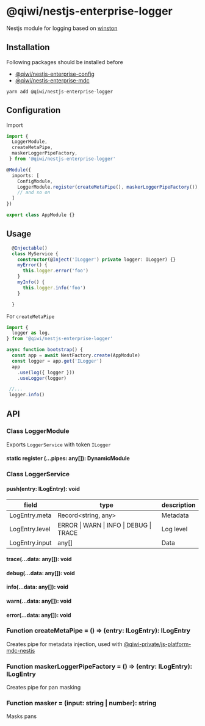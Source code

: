 # @qiwi/nestjs-enterprise-logger
Nestjs module for logging based on [winston](https://github.com/winstonjs/winston)
## Installation
Following packages should be installed before
- [@qiwi/nestjs-enterprise-config](https://github.com/qiwi/nestjs-enterprise/tree/master/packages/config)
- [@qiwi/nestjs-enterprise-mdc](https://github.com/qiwi/nestjs-enterprise/tree/master/packages/mdc)
```shell script
yarn add @qiwi/nestjs-enterprise-logger
```
## Configuration
Import
```typescript
import { 
  LoggerModule,
  createMetaPipe,
  maskerLoggerPipeFactory,
 } from '@qiwi/nestjs-enterprise-logger'

@Module({
  imports: [
    ConfigModule,
    LoggerModule.register(createMetaPipe(), maskerLoggerPipeFactory()),
    // and so on
  ]
})

export class AppModule {}
```

## Usage
```typescript
  @Injectable()
  class MyService {
    constructor(@Inject('ILogger') private logger: ILogger) {}
    myError() {
      this.logger.error('foo')
    }
    myInfo() {
      this.logger.info('foo')
    }

  }
```

For `createMetaPipe`
```typescript
import {
  logger as log,
} from '@qiwi/nestjs-enterprise-logger'

async function bootstrap() {
  const app = await NestFactory.create(AppModule)
  const logger = app.get('ILogger')
  app
    .use(log({ logger }))
    .useLogger(logger)

 //...
 logger.info()
```
## API
### Class LoggerModule
Exports `LoggerService` with token `ILogger`
#### static register (...pipes: any[]): DynamicModule

### Class LoggerService
#### push(entry: ILogEntry): void
| field | type  | description |
| --- | --- | --- |
|LogEntry.meta | Record<string, any>| Metadata
|LogEntry.level | ERROR &#124; WARN &#124; INFO &#124; DEBUG &#124; TRACE | Log level
|LogEntry.input | any[] | Data
#### trace(...data: any[]): void
#### debug(...data: any[]): void
#### info(...data: any[]): void
#### warn(...data: any[]): void
#### error(...data: any[]): void

### Function createMetaPipe = () => (entry: ILogEntry): ILogEntry
Creates pipe for metadata injection, used with [@qiwi-private/js-platform-mdc-nestjs](https://github.qiwi.com/common/js-platform/tree/master/packages/mdc-nestjs)

### Function maskerLoggerPipeFactory = () => (entry: ILogEntry): ILogEntry
Creates pipe for pan masking

### Function masker = (input: string | number): string
Masks pans
